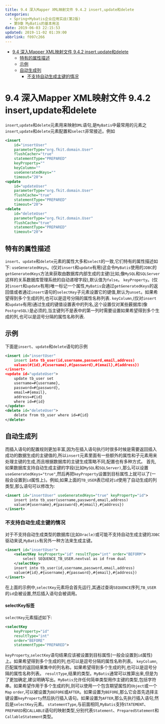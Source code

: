 ```yaml
---
title: 9.4 深入Mapper XML映射文件 9.4.2 insert,update和delete
categories: 
  - Spring+Mybatis企业应用实战(第2版)
  - 第9章 MyBatis的基本用法
date: 2019-06-03 22:15:53
updated: 2019-11-02 01:39:00
abbrlink: f097c266
---
```

- [9.4 深入Mapper XML映射文件 9.4.2 insert,update和delete](/ReadingNotes/f097c266/#9-4-深入Mapper-XML映射文件-9-4-2-insert,update和delete)
    - [特有的属性描述](/ReadingNotes/f097c266/#特有的属性描述)
    - [示例](/ReadingNotes/f097c266/#示例)
    - [自动生成列](/ReadingNotes/f097c266/#自动生成列)
        - [不支持自动生成主键的情况](/ReadingNotes/f097c266/#不支持自动生成主键的情况)

<!--more-->
<script src="https://cdn.bootcss.com/jquery/3.4.0/jquery.slim.min.js"></script>
<script>$(document).ready(function () {$(".post-body > ul:nth-child(1)").hide();});</script>

<!--end-->
# 9.4 深入Mapper XML映射文件 9.4.2 insert,update和delete #
`insert`,`update`和`delete`元素用来映射`DML`语句,是`MyBatis`中最常用的元素之`insert`,`update`和`delete`元素配置和`select`非常接近。例如
```xml
<insert
    id="insertUser"
    parameterType="org.fkit.domain.User"
    flushCacher="true"
    statementType="PREPARED"
    keyProperty=""
    keyColumn=""
    useGeneratedKeys=""
    timeout="20">
<update
    id="updateUser"
    parameterType="org.fkit.domain.User"
    flushCache="true"
    statementType="PREPARED"
    timeout="20">
<delete
    id="deleteUser"
    parameterType="org.fkit.domain.User"
    flushCache="true"
    statementType="PREPARED"
    timeout="20">
```
## 特有的属性描述 ##
`insert`、`update`和`delete`元素的属性大多和`select`的一致,它们特有的属性描述如下:
`useGeneratedKeys`。(仅对`insert`和`update`有用)这会令`MyBatis`使用的`JDBC`的`getGeneratedKeys`方法来获取由数据库内部生成的主键(比如,像`MySQL`和`SQLServer`这样的关系数据库管理系统的自动递增字段),默认值为`false`。
`keyProperty`。(仅对`insert`和`update`有用)唯一标记一个属性,`MyBatis`会通过`getGeneratedKeys`的返回值或者通过`insert`语句的`selectKey`子元素设置它的键值,默认为`unset`。如果希望得到多个生成的列,也可以是逗号分隔的属性名称列表.
`keyColumn`,(仅对`insert`和`update`有用)通过生成的键值设置表中的列名,这个设置仅对某些薮据库(像`PostgreSQL)`是必须的,当主键列不是表中的第一列时需要设置如果希望得到多个生成的列,也可以是逗号分隔的属性名称列表.
## 示例 ##
下面是`insert`、`update`和`delete`语句的示例
```xml
<insert id="insertUser"
    insert into tb_user(id,username,password,email,address)
    values(#{id},#{username},#{password},#{email},#{address})
</insert>
<update id="updateUser">
    update tb_user set
    username=#{username},
    password=#{password},
    email=#{email},
    address=#{id}
    where id=#{id}
</update>
<delete id="deleteUser">
    delete from tb_user where id=#{id}
</delete>
```
## 自动生成列 ##
而插入语句的配置规则更加丰富,因为在插入语句执行时很多时候是需要返回插入成功的数据生成的主键值的,所以`insert`元素里面有一些额外的属性和子元素用来处理主键的生成,而且根据数据库的主键生成策略不同,配置也有多种方式。
首先,如果数据库支持自动生成主键的字段(比如`MySQL`和`SQLServer)`,那么可以设置`useGeneratedKeys="true"`,然后再把`keyProperty`设置到目标属性上就可以了(一般会设置到`id`属性上)。例如,如果上面的`TB_USER`表已经对`id`使用了自动生成的列类型,那么语句可以修改为:
```xml
<insert id="insertUser" useGeneratedKeys="true" keyProperty="id">
    insert into tb_user(username,password,email,address)
    value(#{username},#{password},#{email},#{address})
</insert>
```
### 不支持自动生成主键的情况 ###
对于不支持自动生成类型的数据库(比如`Oracle)`或可能不支持自动生成主键的`JDBC`驱动来说,`MyBatis`有另外一种方法来生成主键。
```xml
<insert id="insertUser">
    <selectKey keyProperty="id" resultType="int" order="BEFORM">
        select SEQUENCE_TB_USER.nextval as id from dual
    </selectKey>
    insert into tb_user(id,username,password,email,address)
    value(#{id},#{username},#{password},#{email},#{address})
</insert>
```
在上面的示例中,`selectKey`元素将会首先运行,其通过查询`SEQUENCE`序列,`TB_USER`的`id`会被设置,然后插入语句会被调用。
#### selectKey标签 ####
`selectKey`元素描述如下:
```xml
<selectKey
    keyProperty="id"
    resultType="int"
    order="BEFORE"
    statementType="PREPARED">
```
`keyProperty`,`selectKey`语句结果应该被设置到目标属性(一般会设置到`id`属性)上。如果希望得到多个生成的列,也可以是逗号分隔的属性名称列表。
`keyColumn`,匹配属性的返回结果集中的列名称。如果希望得到多个生成的列,也可以是逗号分隔的属性名称列表。
`resultType`,结果的类型。`MyBatis`通常可以推算出来,但是为了更加确定,建议明确写出。`MyBatis`允许任何简单类型用作主键的类型,包括字符串。如果希望作用于多个生成的列,则可以使用一个包含期望属性的`Object`或一个`Map`
`order`,可以被设置为`BEFORE`或`AFTER`。如果设置为`BEFORE`,那么它会首先选择主键设置`keyProperty`然后执行插入语句。如果设置为`AFTER`,那么先执行插入语句,然后是`selectKey`元素。
`statementType`,与前面相同,`MyBatis`支持`STATEMENT`、`PREPARED`和`CALLABLE`语句的映射类型,分别代表`Statement`、`PreparedStatement`和`CallableStatement`类型。
